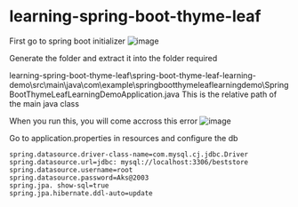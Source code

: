 # learning-spring-boot-thyme-leaf

First go to spring boot initializer
![image](https://github.com/Akshathamk-123/learning-spring-boot-thyme-leaf/assets/92522733/a0c26dfb-c421-4c87-b329-a2be8d8b6dc4)

Generate the folder and extract it into the folder required

learning-spring-boot-thyme-leaf\spring-boot-thyme-leaf-learning-demo\src\main\java\com\example\springbootthymeleaflearningdemo\SpringBootThymeLeafLearningDemoApplication.java
This is the relative path of the main java class

When you run this, you will come accross this error
![image](https://github.com/Akshathamk-123/learning-spring-boot-thyme-leaf/assets/92522733/a1e2e7be-f3af-4147-b732-56c4a818d1e3)

Go to application.properties in resources and configure the db

    spring.datasource.driver-class-name=com.mysql.cj.jdbc.Driver
    spring.datasource.url=jdbc: mysql://localhost:3306/beststore
    spring.datasource.username=root
    spring.datasource.password=Aks@2003
    spring.jpa. show-sql=true
    spring.jpa.hibernate.ddl-auto=update



